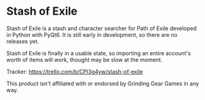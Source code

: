# Stash of Exile

Stash of Exile is a stash and character searcher for Path of Exile developed in Python with PyQt6. It is still early in development, so there are no releases yet.

Stash of Exile is finally in a usable state, so importing an entire account's worth of items will work, thought may be slow at the moment.

Tracker: https://trello.com/b/CPI3g4yw/stash-of-exile

This product isn't affiliated with or endorsed by Grinding Gear Games in any way.
